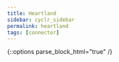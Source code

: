```yaml
---
title: Heartland
sidebar: cyclr_sidebar
permalink: heartland
tags: [connector]
---
```

{::options parse_block_html="true" /}
